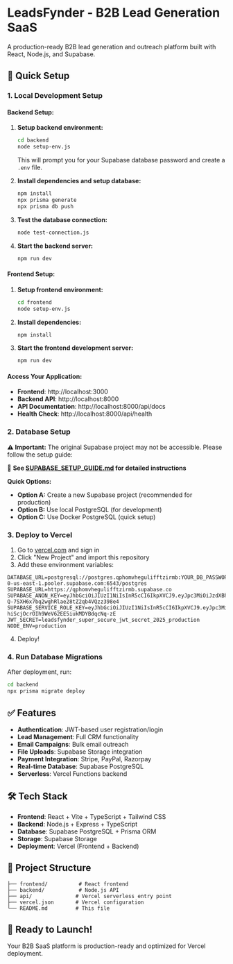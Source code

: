 # LeadsFynder - B2B Lead Generation SaaS

A production-ready B2B lead generation and outreach platform built with React, Node.js, and Supabase.

## 🚀 Quick Setup

### 1. Local Development Setup

#### Backend Setup:
1. **Setup backend environment:**
   ```bash
   cd backend
   node setup-env.js
   ```
   This will prompt you for your Supabase database password and create a `.env` file.

2. **Install dependencies and setup database:**
   ```bash
   npm install
   npx prisma generate
   npx prisma db push
   ```

3. **Test the database connection:**
   ```bash
   node test-connection.js
   ```

4. **Start the backend server:**
   ```bash
   npm run dev
   ```

#### Frontend Setup:
1. **Setup frontend environment:**
   ```bash
   cd frontend
   node setup-env.js
   ```

2. **Install dependencies:**
   ```bash
   npm install
   ```

3. **Start the frontend development server:**
   ```bash
   npm run dev
   ```

#### Access Your Application:
- **Frontend**: http://localhost:3000
- **Backend API**: http://localhost:8000
- **API Documentation**: http://localhost:8000/api/docs
- **Health Check**: http://localhost:8000/api/health

### 2. Database Setup
**⚠️ Important:** The original Supabase project may not be accessible. Please follow the setup guide:

📖 **See [SUPABASE_SETUP_GUIDE.md](./SUPABASE_SETUP_GUIDE.md) for detailed instructions**

**Quick Options:**
- **Option A:** Create a new Supabase project (recommended for production)
- **Option B:** Use local PostgreSQL (for development)
- **Option C:** Use Docker PostgreSQL (quick setup)

### 3. Deploy to Vercel
1. Go to [vercel.com](https://vercel.com) and sign in
2. Click "New Project" and import this repository
3. Add these environment variables:

```
DATABASE_URL=postgresql://postgres.qphomvhegulifftzirmb:YOUR_DB_PASSWORD@aws-0-us-east-1.pooler.supabase.com:6543/postgres
SUPABASE_URL=https://qphomvhegulifftzirmb.supabase.co
SUPABASE_ANON_KEY=eyJhbGciOiJIUzI1NiIsInR5cCI6IkpXVCJ9.eyJpc3MiOiJzdXBhYmFzZSIsInJlZiI6InFwaG9tdmhlZ3VsaWZmdHppcm1iIiwicm9sZSI6ImFub24iLCJpYXQiOjE3NTY5MjgxNzksImV4cCI6MjA3MjUwNDE3OX0.W74O4Z-Q-7SXH6x7bq2wghRlae28tZ2qb4VQzz398e4
SUPABASE_SERVICE_ROLE_KEY=eyJhbGciOiJIUzI1NiIsInR5cCI6IkpXVCJ9.eyJpc3MiOiJzdXBhYmFzZSIsInJlZiI6InFwaG9tdmhlZ3VsaWZmdHppcm1iIiwicm9sZSI6InNlcnZpY2Vfcm9sZSIsImlhdCI6MTc1NjkyODE3OSwiZXhwIjoyMDcyNTA0MTc5fQ.QS8cVpE-hiScjOcrOIh9WeV62EE5iukMDYBdqcNq-zE
JWT_SECRET=leadsfynder_super_secure_jwt_secret_2025_production
NODE_ENV=production
```

4. Deploy!

### 4. Run Database Migrations
After deployment, run:
```bash
cd backend
npx prisma migrate deploy
```

## ✅ Features

- **Authentication**: JWT-based user registration/login
- **Lead Management**: Full CRM functionality
- **Email Campaigns**: Bulk email outreach
- **File Uploads**: Supabase Storage integration
- **Payment Integration**: Stripe, PayPal, Razorpay
- **Real-time Database**: Supabase PostgreSQL
- **Serverless**: Vercel Functions backend

## 🛠 Tech Stack

- **Frontend**: React + Vite + TypeScript + Tailwind CSS
- **Backend**: Node.js + Express + TypeScript
- **Database**: Supabase PostgreSQL + Prisma ORM
- **Storage**: Supabase Storage
- **Deployment**: Vercel (Frontend + Backend)

## 📁 Project Structure

```
├── frontend/          # React frontend
├── backend/           # Node.js API
├── api/              # Vercel serverless entry point
├── vercel.json       # Vercel configuration
└── README.md         # This file
```

## 🎯 Ready to Launch!

Your B2B SaaS platform is production-ready and optimized for Vercel deployment.
